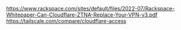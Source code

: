 https://www.rackspace.com/sites/default/files/2022-07/Rackspace-Whitepaper-Can-Cloudflare-ZTNA-Replace-Your-VPN-v3.pdf
https://tailscale.com/compare/cloudflare-access